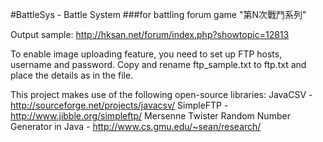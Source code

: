 ﻿#BattleSys - Battle System 
###for battling forum game "第N次戰鬥系列"

Output sample: http://hksan.net/forum/index.php?showtopic=12813

To enable image uploading feature, you need to set up FTP hosts, username and password. Copy and rename ftp_sample.txt to ftp.txt and place the details as in the file.

This project makes use of the following open-source libraries:
JavaCSV - http://sourceforge.net/projects/javacsv/
SimpleFTP - http://www.jibble.org/simpleftp/
Mersenne Twister Random Number Generator in Java - http://www.cs.gmu.edu/~sean/research/
